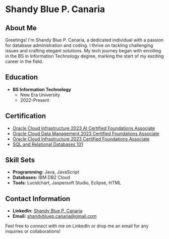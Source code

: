 # Shandy Blue P. Canaria

## About Me
Greetings! I'm Shandy Blue P. Canaria, a dedicated individual with a passion for database administration and coding. I thrive on tackling challenging issues and crafting elegant solutions. My tech journey began with enrolling in the BS in Information Technology degree, marking the start of my exciting career in the field.

## Education
- **BS Information Technology**
  - New Era University
  - 2022-Present

## Certification
- [Oracle Cloud Infrastructure 2023 AI Certified Foundations Associate]([https://www.oracle.com/cloud/](https://catalog-education.oracle.com/pls/certview/sharebadge?id=1FF7E9537CD85364310A55ECCA81E0C9A6E2E61E7A0CBE8CE0E86D25D59B581B))
- [Oracle Cloud Data Management 2023 Certified Foundations Associate](https://catalog-education.oracle.com/pls/certview/sharebadge?id=040D9D28F53E985203EC8D8BEAA758A864A90CA8DA0382F82D6F7B2E856BE0C3)
- [Oracle Cloud Infrastructure 2023 Certified Foundations Associate]([https://www.oracle.com/cloud/](https://catalog-education.oracle.com/pls/certview/sharebadge?id=563BA7C3BCDE2599D38084F4DC3E9653BFE9C2681E912A42A9EBFD128DADAC28))
- [SQL and Relational Databases 101]([#](https://courses.cognitiveclass.ai/certificates/6181d638c6144b5080a459aa0786e8cd))

## Skill Sets
- **Programming:** Java, JavaScript
- **Databases:** IBM DB2 Cloud
- **Tools:** Lucidchart, Jaspersoft Studio, Eclipse, HTML

## Contact Information
- **LinkedIn:** [Shandy Blue P. Canaria](https://www.linkedin.com/in/shandy-blue-1025002a5/)
- **Email:** shandybluep.canaria@gmail.com

Feel free to connect with me on LinkedIn or drop me an email for any inquiries or collaborations!
